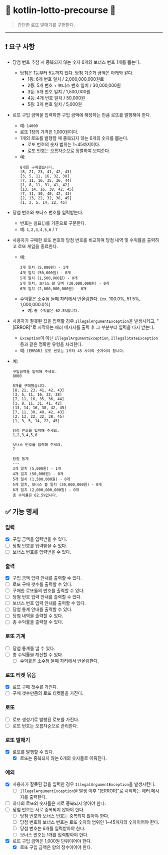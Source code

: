 # 🍾 kotlin-lotto-precourse 🍾

> 간단한 로또 발매기를 구현한다.
---

## ❗️ 요구 사항
- 당첨 번호 추첨 시 중복되지 않는 숫자 6개와 보너스 번호 1개를 뽑는다.
  - 당첨은 1등부터 5등까지 있다. 당첨 기준과 금액은 아래와 같다.
    - 1등: 6개 번호 일치 / 2,000,000,000원로
    - 2등: 5개 번호 + 보너스 번호 일치 / 30,000,000원
    - 3등: 5개 번호 일치 / 1,500,000원
    - 4등: 4개 번호 일치 / 50,000원
    - 5등: 3개 번호 일치 / 5,000원
- 로또 구입 금액을 입력하면 구입 금액에 해당하는 만큼 로또를 발행해야 한다.
  - 예: `14000`
  - 로또 1장의 가격은 1,000원이다.
  - 1개의 로또를 발행할 때 중복되지 않는 6개의 숫자를 뽑는다.
    - 로또 번호의 숫자 범위는 1~45까지이다.
    - 로또 번호는 오름차순으로 정렬하여 보여준다.
  - 예:
    ```
    8개를 구매했습니다.
    [8, 21, 23, 41, 42, 43]
    [3, 5, 11, 16, 32, 38]
    [7, 11, 16, 35, 36, 44]
    [1, 8, 11, 31, 41, 42]
    [13, 14, 16, 38, 42, 45]
    [7, 11, 30, 40, 42, 43]
    [2, 13, 22, 32, 38, 45]
    [1, 3, 5, 14, 22, 45]
    ```
- 당첨 번호와 보너스 번호를 입력받는다.
  - 번호는 쉼표(,)를 기준으로 구분한다.
  - 예: `1,2,3,4,5,6` / `7`
- 사용자가 구매한 로또 번호와 당첨 번호를 비교하여 당첨 내역 및 수익률을 출력하고 로또 게임을 종료한다.
  - 예:
    ```
    3개 일치 (5,000원) - 1개
    4개 일치 (50,000원) - 0개
    5개 일치 (1,500,000원) - 0개
    5개 일치, 보너스 볼 일치 (30,000,000원) - 0개
    6개 일치 (2,000,000,000원) - 0개
    ```
  - 수익률은 소수점 둘째 자리에서 반올림한다. (ex. 100.0%, 51.5%, 1,000,000.0%)
    - 예: `총 수익률은 62.5%입니다.`
- 사용자가 잘못된 값을 입력할 경우 `IllegalArgumentException`을 발생시키고, "[ERROR]"로 시작하는 에러 메시지를 출력 후 그 부분부터 입력을 다시 받는다.
  - `Exception`이 아닌 `IllegalArgumentException`, `IllegalStateException` 등과 같은 명확한 유형을 처리한다.
  - 예: `[ERROR] 로또 번호는 1부터 45 사이의 숫자여야 합니다.`

- 예:
    ```
    구입금액을 입력해 주세요.
    8000
    
    8개를 구매했습니다.
    [8, 21, 23, 41, 42, 43] 
    [3, 5, 11, 16, 32, 38] 
    [7, 11, 16, 35, 36, 44] 
    [1, 8, 11, 31, 41, 42] 
    [13, 14, 16, 38, 42, 45] 
    [7, 11, 30, 40, 42, 43] 
    [2, 13, 22, 32, 38, 45] 
    [1, 3, 5, 14, 22, 45]
    
    당첨 번호를 입력해 주세요.
    1,2,3,4,5,6
    
    보너스 번호를 입력해 주세요.
    7
    
    당첨 통계
    ---
    3개 일치 (5,000원) - 1개
    4개 일치 (50,000원) - 0개
    5개 일치 (1,500,000원) - 0개
    5개 일치, 보너스 볼 일치 (30,000,000원) - 0개
    6개 일치 (2,000,000,000원) - 0개
    총 수익률은 62.5%입니다.
  ```

## ✅ 기능 명세
### 입력
- [X] 구입 금액을 입력받을 수 있다.
- [ ] 당첨 번호를 입력받을 수 있다.
- [ ] 보너스 번호를 입력받을 수 있다.
### 출력
- [X] 구입 금액 입력 안내를 출력할 수 있다.
- [ ] 로또 구매 갯수를 출력할 수 있다.
- [ ] 구매한 로또들의 번호를 출력할 수 있다.
- [ ] 당첨 번호 입력 안내를 출력할 수 있다.
- [ ] 보너스 번호 입력 안내를 출력할 수 있다.
- [ ] 당첨 통계 안내를 출력할 수 있다.
- [ ] 당첨 내역을 출력할 수 있다.
- [ ] 총 수익률을 출력할 수 있다.
### 로또 기계
- [ ] 당첨 통계를 낼 수 있다.
- [ ] 총 수익률을 계산할 수 있다.
  - [ ] 수익률은 소수점 둘째 자리에서 반올림한다.
### 로또 티켓 묶음
- [X] 로또 구매 갯수를 가진다.
- [ ] 구매 갯수만큼의 로또 티켓들을 가진다.
### 로또
- [ ] 로또 생성기로 발행된 로또를 가진다.
- [ ] 로또 번호는 오름차순으로 관리한다.
### 로또 발매기
- [X] 로또를 발행할 수 있다.
  - [X] 로또는 중복되지 않는 6개의 숫자들로 이뤄진다.
### 예외
- [X] 사용자가 잘못된 값을 입력한 경우 `IllegalArgumentException`을 발생시킨다.
  - [ ] `IllegalArgumentException`을 발생 이후 "[ERROR]"로 시작하는 에러 메시지를 출력한다.
- [ ] 하나의 로또의 숫자들은 서로 중복되지 않아야 한다.
- [ ] 당첨 번호는 서로 중복되지 않아야 한다.
  - [ ] 당첨 번호와 보너스 번호는 중복되지 않아야 한다.
  - [ ] 당첨 번호화 보너스 번호는 로또 숫자의 범위인 1~45까지의 숫자이어야 한다.
  - [ ] 당첨 번호는 6개를 입력받아야 한다.
  - [ ] 보너스 번호는 1개를 입력받아야 한다.
- [X] 로또 구입 금액은 1,000원 단위이어야 한다.
  - [X] 로또 구입 금액은 양의 정수이어야 한다.